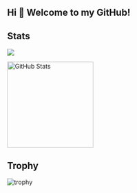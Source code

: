 ## Hi 👋 Welcome to my GitHub!

<!--
**DaiIshida4869/DaiIshida4869** is a ✨ _special_ ✨ repository because its `README.md` (this file) appears on your GitHub profile.

Here are some ideas to get you started:

- 🔭 I’m currently working on ...
- 🌱 I’m currently learning ...
- 👯 I’m looking to collaborate on ...
- 🤔 I’m looking for help with ...
- 💬 Ask me about ...
- 📫 How to reach me: ...
- 😄 Pronouns: ...
- ⚡ Fun fact: ...
-->

## Stats
![](http://github-profile-summary-cards.vercel.app/api/cards/profile-details?username=DaiIshida4869&theme=gruvbox)
<div style="width: 900px;">
    <img alt="GitHub Stats" height="200px" src="https://github-readme-stats.vercel.app/api?username=DaiIshida4869&theme=onedark&show_icons=true" />
</div>


## Trophy
![trophy](https://github-profile-trophy.vercel.app/?username=DaiIshida4869&theme=gruvbox)

